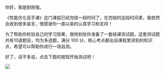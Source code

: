 你好，我是尉刚强。

《性能优化高手课》这门课程已经完结一段时间了，在完结的这段时间里，我依然会收到很多留言，很感谢你一直以来的认真学习和支持！

为了帮助你检验自己的学习效果，我特别给你准备了一套结课测试题。这套测试题共有10道题目，均为多选题，满分 100 分，核心考点都出自课程里讲到的知识点，希望可以帮助你进行一场自测。

好了，话不多说，点击下面的按钮开始测试吧！

[![](https://static001.geekbang.org/resource/image/28/a4/28d1be62669b4f3cc01c36466bf811a4.png?wh=1142*201)](http://time.geekbang.org/quiz/intro?act_id=1996&exam_id=5065)